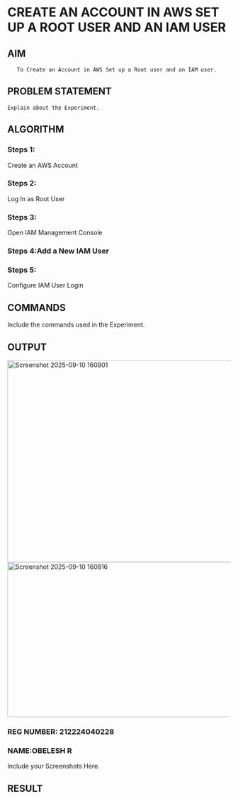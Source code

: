  # CREATE AN  ACCOUNT IN AWS SET UP A ROOT USER AND AN IAM USER 
  ## AIM
       To Create an Account in AWS Set up a Root user and an IAM user.
## PROBLEM STATEMENT
    Explain about the Experiment.

## ALGORITHM
 ### Steps 1:
 Create an AWS Account
 ### Steps 2:
 Log In as Root User
 ### Steps 3:
 Open IAM Management Console
 ### Steps 4:Add a New IAM User
 ### Steps 5:
 Configure IAM User Login
## COMMANDS
Include the commands used in the Experiment.

## OUTPUT

<img width="812" height="456" alt="Screenshot 2025-09-10 160901" src="https://github.com/user-attachments/assets/a3b44812-e28a-4db7-9696-4b89236d6c8e" />

<img width="810" height="350" alt="Screenshot 2025-09-10 160816" src="https://github.com/user-attachments/assets/a456cdfb-24db-4669-9224-d4b9dd03fa35" />

### REG NUMBER: 212224040228
### NAME:OBELESH R
 
 Include your Screenshots Here.
## RESULT
 

  


